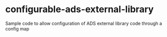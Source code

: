 # configurable-ads-external-library
Sample code to allow configuration of ADS external library code through a config map

